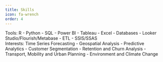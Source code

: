 ```yaml
---
title: Skills
icon: fa-wrench
order: 4
---
```


Tools: R - Python - SQL - Power BI - Tableau - Excel - Databases - Looker Studio/Flourish/Metabase - ETL - SSIS/SSAS  
Interests: Time Series Forecasting - Geospatial Analysis - Predictive Analytics - Customer Segmentation - Retention and Churn Analysis - Transport, Mobility and Urban Planning - Environment and Climate Change  

<!-- layout: "page" -->
